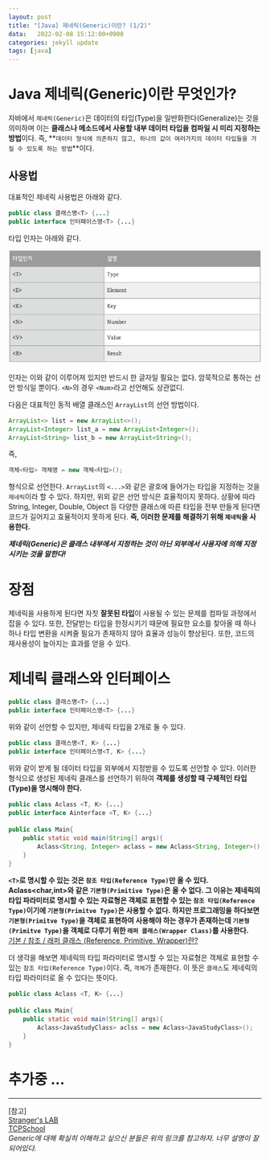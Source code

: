```yaml
---
layout: post
title: "[Java] 제네릭(Generic)이란? (1/2)"
data:   2022-02-08 15:12:00+0900
categories: jekyll update
tags: [java]
---
```

# Java 제네릭(Generic)이란 무엇인가?

자바에서 `제네릭(Generic)`은 데이터의 타입(Type)을 일반화한다(Generalize)는 것을 의미하며 이는 **클래스나 메소드에서 사용할 내부 데이터 타입을 컴파일 시 미리 지정하는 방법**이다.
 즉, **`데이터 형식에 의존하지 않고, 하나의 값이 여러가지의 데이터 타입들을 가질 수 있도록 하는 방법`**이다.

## 사용법
대표적인 제네릭 사용법은 아래와 같다.

```java
public class 클래스명<T> {...}
public interface 인터페이스명<T> {...}
```
  
타입 인자는 아래와 같다.
<p align="center"><img src="/assets/img/blog/정보/type.png"></p>

인자는 이와 같이 이루어져 있지만 반드시 한 글자일 필요는 없다. 암묵적으로 통하는 선언 방식일 뿐이다. `<N>`의 경우 `<Num>`라고 선언해도 상관없디.  

다음은 대표적인 동적 배열 클래스인 `ArrayList`의 선언 방법이다.

```java
ArrayList<> list = new ArrayList<>();
ArrayList<Integer> list_a = new ArrayList<Integer>();
ArrayList<String> list_b = new ArrayList<String>();
```
즉,
```java
객체<타입> 객체명 = new 객체<타입>();
```
형식으로 선언한다. `ArrayList`의 `<...>`와 같은 괄호에 들어가는 타입을 지정하는 것을 `제네릭`이라 할 수 있다. 하지만, 위외 같은 선언 방식은 효율적이지 못하다. 상황에 따라 String, Integer, Double, Object 등 다양한 클래스에 따른 타입을 전부 만들게 된다면 코드가 길어지고 효율적이지 못하게 된다. **즉, 이러한 문제를 해결하기 위해 `제네릭`을 사용한다.**  
  
***제네릭(Generic)은 클래스 내부에서 지정하는 것이 아닌 외부에서 사용자에 의해 지정시키는 것을 말한다!***
  
# 장점
제네릭을 사용하게 된다면 자칫 **잘못된 타입**이 사용될 수 있는 문제를 컴파일 과정에서 잡을 수 있다. 또한, 전달받는 타입을 한정시키기 때문에 필요한 요소를 찾아올 때 하나하나 타입 변환을 시켜줄 필요가 존재하지 않아 효율과 성능이 향상된다. 또한, 코드의 재사용성이 높아지는 효과를 얻을 수 있다.

# 제네릭 클래스와 인터페이스
```java
public class 클래스명<T> {...}
public interface 인터페이스명<T> {...}
```
위와 같이 선언할 수 있지만, 제네릭 타입을 2개로 둘 수 있다.
```java
public class 클래스명<T, K> {...}
public interface 인터페이스명<T, K> {...}
```
위와 같이 받게 될 데이터 타입을 외부에서 지정받을 수 있도록 선언할 수 있다. 이러한 형식으로 생성된 제네릭 클래스를 선언하기 위하여 **객체를 생성할 때 구체적인 타입(Type)을 명시해야 한다.**
```java
public class Aclass <T, K> {...}
public interface Ainterface <T, K> {...}

public class Main{
    public static void main(String[] args){
        Aclass<String, Integer> aclass = new Aclass<String, Integer>();
    }
}
```
**`<T>`로 명시할 수 있는 것은 `참조 타입(Reference Type)`만 올 수 있다. Aclass<char,int>와 같은 `기본형(Primitive Type)`은 올 수 없다. 그 이유는 제네릭의 타입 파라미터로 명시할 수 있는 자료형은 객체로 표현할 수 있는 `참조 타입(Reference Type)`이기에 `기본형(Primitve Type)`은 사용할 수 없다. 하지만 프로그래밍을 하다보면 `기본형(Primitve Type)`을 객체로 표현하여 사용해야 하는 경우가 존재하는데 `기본형(Primitve Type)`을 객체로 다루기 위한 `래퍼 클래스(Wrapper Class)`를 사용한다.**  
[기본 / 참조 / 래퍼 클래스 (Reference, Primitive, Wrapper)란?](https://yundaehyeon.github.io/java-post4/)

더 생각을 해보면 제네릭의 타입 파라미터로 명시할 수 있는 자료형은 객체로 표현할 수 있는 `참조 타입(Reference Type)`이다. 즉, `객체`가 존재한다. 이 뜻은 `클래스`도 제네릭의 타입 파라미터로 올 수 있다는 뜻이다.

```java
public class Aclass <T, K> {...}

public class Main{
    public static void main(String[] args){
        Aclass<JavaStudyClass> aclss = new Aclass<JavaStudyClass>();
    }
}
```

# 추가중 ...

  
---
[참고]  
[Stranger's LAB](https://st-lab.tistory.com/153?category=830901)  
[TCPSchool](http://www.tcpschool.com/java/java_generic_concept)  
*Generic에 대해 확실히 이해하고 싶으신 분들은 위의 링크를 참고하자. 너무 설명이 잘 되어있다.*